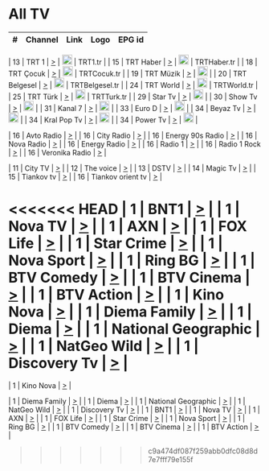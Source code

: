 <h1>All TV</h1>

| #   | Channel        | Link  | Logo | EPG id |
|:---:|:--------------:|:-----:|:----:|:------:|

| 13  | TRT 1            | [>](https://tv-trt1.medya.trt.com.tr/master.m3u8) | <img height="20" src="https://i.imgur.com/j786OLG.png"/> | TRT1.tr |
| 15  | TRT Haber        | [>](https://tv-trthaber.medya.trt.com.tr/master.m3u8) | <img height="20" src="https://i.imgur.com/OVfo8Ab.png"/> | TRTHaber.tr |
| 18  | TRT Çocuk        | [>](https://tv-trtcocuk.medya.trt.com.tr/master.m3u8) | <img height="20" src="https://i.imgur.com/QLFmD6d.png"/> | TRTCocuk.tr |
| 19  | TRT Müzik        | [>](https://tv-trtmuzik.medya.trt.com.tr/master.m3u8) | <img height="20" src="https://i.imgur.com/fIVFCEd.png"/> |
| 20  | TRT Belgesel     | [>](https://tv-trtbelgesel.medya.trt.com.tr/master.m3u8) | <img height="20" src="https://i.imgur.com/MGO87pe.png"/> | TRTBelgesel.tr |
| 24  | TRT World        | [>](https://tv-trtworld.medya.trt.com.tr/master.m3u8) | <img height="20" src="https://i.imgur.com/JEA2xpv.png"/> | TRTWorld.tr |
| 25  | TRT Türk         | [>](https://tv-trtturk.medya.trt.com.tr/master.m3u8) | <img height="20" src="https://i.imgur.com/OSTOQNw.png"/> | TRTTurk.tr |
| 29  | Star Tv   | [>](https://dogus-live.daioncdn.net/startv/startv_360p.m3u8) | <img height="20" src="https://i.imgur.com/IebUZx1.png"/> |
| 30  | Show Tv     | [>](https://ciner-live.daioncdn.net/showtv/showtv.m3u8) | <img height="20" src="https://i.imgur.com/IebUZx1.png"/> |
| 31  | Kanal 7     | [>](https://kanal7-live.daioncdn.net/kanal7/kanal7.m3u8) | <img height="20" src="https://i.imgur.com/IebUZx1.png"/> |
| 33  | Euro D    | [>](https://www.youtube.com/user/KanalD/live) | <img height="20" src="https://i.imgur.com/IebUZx1.png"/> |
| 34  | Beyaz Tv     | [>](https://beyaztv-live.daioncdn.net/beyaztv/beyaztv.m3u8) | <img height="20" src="https://i.imgur.com/IebUZx1.png"/> |
| 34  | Kral Pop Tv     | [>](https://www.youtube.com/watch?v=GuFTuKoXepw) | <img height="20" src="https://i.imgur.com/IebUZx1.png"/> |
| 34  | Power Tv     | [>](https://livetv.powerapp.com.tr/powerTV/powerhd.smil/chunklist.m3u8) | <img height="20" src="https://i.imgur.com/IebUZx1.png"/> |

| 16  | Avto Radio | [>](http://stream.metacast.eu/avtoradio.mp3.m3u) |
| 16  | City Radio | [>](http://stream.metacast.eu/city.aac.m3u) |
| 16  | Energy 90s Radio | [>](http://stream.metacast.eu/energy-90s.m3u) |
| 16  | Nova Radio | [>](http://stream.metacast.eu/nova.aac.m3u) |
| 16  | Energy Radio | [>](http://stream.metacast.eu/nrj.aac.m3u) |
| 16  | Radio 1 | [>](http://stream.metacast.eu/radio1.aac.m3u) |
| 16  | Radio 1 Rock | [>](http://stream.metacast.eu/radio1rock.aac.m3u) |
| 16  | Veronika Radio | [>](http://stream.metacast.eu/veronika.aac.m3u) |

| 11  | City TV | [>](https://tv.city.bg/play/tshls/citytv/index.m3u8) |
| 12  | The voice | [>](https://bss1.neterra.tv/thevoice/thevoice.m3u8) |
| 13  | DSTV | [>](http://46.249.95.140:8081/hls/data.m3u8) |
| 14  | Magic Tv | [>](https://bss1.neterra.tv/magictv/magictv.m3u8) |
| 15  | Tiankov tv | [>](https://streamer103.neterra.tv/tiankov-folk/live.m3u8) |
| 16  | Tiankov orient tv | [>](https://streamer103.neterra.tv/tiankov-orient/live.m3u8) |

<<<<<<< HEAD
| 1 | BNT1 | [>](https://ymkaya.xyz:45812/tv/bnt1/playlist.m3u8?wmsAuthSign=c2VydmVyX3RpbWU9NC8xNy8yMDI1IDY6NDQ6NTQgUE0maGFzaF92YWx1ZT1wVEJnUXZBa25zTmpWT25iT3hROWtBPT0mdmFsaWRtaW51dGVzPTYw) |
| 1 | Nova TV | [>](https://ymkaya.xyz:45812/tv/novatv/playlist.m3u8?wmsAuthSign=c2VydmVyX3RpbWU9NC8xNy8yMDI1IDY6NDU6MDUgUE0maGFzaF92YWx1ZT1OMVFWcWtjbURnWTZCSm5GMk5KM3hnPT0mdmFsaWRtaW51dGVzPTYw) |
| 1 | AXN | [>](https://ymkaya.xyz:45812/tv/axn/playlist.m3u8?wmsAuthSign=c2VydmVyX3RpbWU9NC8xNy8yMDI1IDY6NDU6MTUgUE0maGFzaF92YWx1ZT1ESkdSR2tsOUt2M0lnWVppcEYzdTZBPT0mdmFsaWRtaW51dGVzPTYw) |
| 1 | FOX Life | [>](https://ymkaya.xyz:45812/tv/foxlife/playlist.m3u8?wmsAuthSign=c2VydmVyX3RpbWU9NC8xNy8yMDI1IDY6NDU6MjYgUE0maGFzaF92YWx1ZT11UUJlbS8rbjNjaDJxS3VSclBXeUNBPT0mdmFsaWRtaW51dGVzPTYw) |
| 1 | Star Crime | [>](https://ymkaya.xyz:45812/tv/foxcrime/playlist.m3u8?wmsAuthSign=c2VydmVyX3RpbWU9NC8xNy8yMDI1IDY6NDU6MzYgUE0maGFzaF92YWx1ZT1kY1A4aFhPVHNPR3JhSWZKS1VGOXNRPT0mdmFsaWRtaW51dGVzPTYw) |
| 1 | Nova Sport | [>](https://ymkaya.xyz:45812/tv/novasport/playlist.m3u8?wmsAuthSign=c2VydmVyX3RpbWU9NC8xNy8yMDI1IDY6NDU6NDYgUE0maGFzaF92YWx1ZT1UMUNpSFpNdWRNZGc3eGtwTUt2ckR3PT0mdmFsaWRtaW51dGVzPTYw) |
| 1 | Ring BG | [>](https://ymkaya.xyz:45812/tv/ringbg/playlist.m3u8?wmsAuthSign=c2VydmVyX3RpbWU9NC8xNy8yMDI1IDY6NDU6NTYgUE0maGFzaF92YWx1ZT11NGlmRHZadU5xdGpkOXRJQW9CUkNnPT0mdmFsaWRtaW51dGVzPTYw) |
| 1 | BTV Comedy | [>](https://ymkaya.xyz:45812/tv/btvcomedy/playlist.m3u8?wmsAuthSign=c2VydmVyX3RpbWU9NC8xNy8yMDI1IDY6NDY6MDYgUE0maGFzaF92YWx1ZT1ycUVJM2IvYWNjK2E1VzhaQVNXaUl3PT0mdmFsaWRtaW51dGVzPTYw) |
| 1 | BTV Cinema | [>](https://ymkaya.xyz:45812/tv/btvcinema/playlist.m3u8?wmsAuthSign=c2VydmVyX3RpbWU9NC8xNy8yMDI1IDY6NDY6MTYgUE0maGFzaF92YWx1ZT1EcncwMXU1YnhxVERvVCtCSUJ1UnVRPT0mdmFsaWRtaW51dGVzPTYw) |
| 1 | BTV Action | [>](https://ymkaya.xyz:45812/tv/btvaction/playlist.m3u8?wmsAuthSign=c2VydmVyX3RpbWU9NC8xNy8yMDI1IDY6NDY6MjYgUE0maGFzaF92YWx1ZT03cUJJTVI1N09KZzZrTGQwYlYrR3BnPT0mdmFsaWRtaW51dGVzPTYw) |
| 1 | Kino Nova | [>](https://ymkaya.xyz:45812/tv/kinonova/playlist.m3u8?wmsAuthSign=c2VydmVyX3RpbWU9NC8xNy8yMDI1IDY6NDY6MzcgUE0maGFzaF92YWx1ZT1xKzl6c2JUM1pyMUowN0pmRUpWUTN3PT0mdmFsaWRtaW51dGVzPTYw) |
| 1 | Diema Family | [>](https://ymkaya.xyz:45812/tv/diemafamily/playlist.m3u8?wmsAuthSign=c2VydmVyX3RpbWU9NC8xNy8yMDI1IDY6NDY6NDcgUE0maGFzaF92YWx1ZT1SRVVaaWpwbDVna0hLMWhBN2JlK2ZnPT0mdmFsaWRtaW51dGVzPTYw) |
| 1 | Diema | [>](https://ymkaya.xyz:45812/tv/diema/playlist.m3u8?wmsAuthSign=c2VydmVyX3RpbWU9NC8xNy8yMDI1IDY6NDY6NTcgUE0maGFzaF92YWx1ZT1zZnZ4YWYxV0JtRjlaeUMvTElMSk13PT0mdmFsaWRtaW51dGVzPTYw) |
| 1 | National Geographic | [>](https://ymkaya.xyz:45812/tv/natgeo/playlist.m3u8?wmsAuthSign=c2VydmVyX3RpbWU9NC8xNy8yMDI1IDY6NDc6MDcgUE0maGFzaF92YWx1ZT1lY1o5TXpKQmNuSTZkSWZoRnRkd3RBPT0mdmFsaWRtaW51dGVzPTYw) |
| 1 | NatGeo Wild | [>](https://ymkaya.xyz:45812/tv/natgeowild/playlist.m3u8?wmsAuthSign=c2VydmVyX3RpbWU9NC8xNy8yMDI1IDY6NDc6MTcgUE0maGFzaF92YWx1ZT01allDYTNwNWNsWGgvbVdDbW1HZE5nPT0mdmFsaWRtaW51dGVzPTYw) |
| 1 | Discovery Tv | [>](https://ymkaya.xyz:45812/tv/discovery/playlist.m3u8?wmsAuthSign=c2VydmVyX3RpbWU9NC8xNy8yMDI1IDY6NDc6MjcgUE0maGFzaF92YWx1ZT16ZldwaFMzOU1SaXphcm12QlQ5T2l3PT0mdmFsaWRtaW51dGVzPTYw) |
=======


| 1 | Kino Nova | [>](https://ymkaya.xyz:11336/tv/kinonova/playlist.m3u8?wmsAuthSign=c2VydmVyX3RpbWU9MS8yLzIwMjUgNDo0MDoyMCBBTSZoYXNoX3ZhbHVlPWlFS1FrWEtMMVRFM3l5YklUWUJQUHc9PSZ2YWxpZG1pbnV0ZXM9NjA=) |

| 1 | Diema Family | [>](https://ymkaya.xyz:11336/tv/diemafamily/playlist.m3u8?wmsAuthSign=c2VydmVyX3RpbWU9MS8yLzIwMjUgNDo0MDozMCBBTSZoYXNoX3ZhbHVlPUVUaTVKTldvZTF5WVVCM0YwL21kaXc9PSZ2YWxpZG1pbnV0ZXM9NjA=) |
| 1 | Diema | [>](https://ymkaya.xyz:11336/tv/diema/playlist.m3u8?wmsAuthSign=c2VydmVyX3RpbWU9MS8yLzIwMjUgNDo0MDo0MCBBTSZoYXNoX3ZhbHVlPVlYMWVJT2NuUjNpUTBsaytEUFFOS2c9PSZ2YWxpZG1pbnV0ZXM9NjA=) |
| 1 | National Geographic | [>](https://ymkaya.xyz:11336/tv/natgeo/playlist.m3u8?wmsAuthSign=c2VydmVyX3RpbWU9MS8yLzIwMjUgNDo0MTo0MSBBTSZoYXNoX3ZhbHVlPTJQTlVmcG5nYWx0M013eUhGRGxnd0E9PSZ2YWxpZG1pbnV0ZXM9NjA=) |
| 1 | NatGeo Wild | [>](https://ymkaya.xyz:11336/tv/natgeowild/playlist.m3u8?wmsAuthSign=c2VydmVyX3RpbWU9MS8yLzIwMjUgNDo0MTo1MSBBTSZoYXNoX3ZhbHVlPVl1OXZaTTliN0hGWEN3eDBYd1duNkE9PSZ2YWxpZG1pbnV0ZXM9NjA=) |
| 1 | Discovery Tv | [>](https://ymkaya.xyz:11336/tv/discovery/playlist.m3u8?wmsAuthSign=c2VydmVyX3RpbWU9MS8yLzIwMjUgNDo0MjowMSBBTSZoYXNoX3ZhbHVlPWtBQmdLNlY2RmQwWElzMVYzSDJyVkE9PSZ2YWxpZG1pbnV0ZXM9NjA=) |
| 1 | BNT1 | [>](https://ymkaya.xyz:11336/tv/bnt1/playlist.m3u8?wmsAuthSign=c2VydmVyX3RpbWU9MS8yLzIwMjUgNDozODozOCBBTSZoYXNoX3ZhbHVlPVVrMVlRQXpJWlhYeUh6ZFVpSC9NMUE9PSZ2YWxpZG1pbnV0ZXM9NjA=) |
| 1 | Nova TV | [>](https://ymkaya.xyz:11336/tv/novatv/playlist.m3u8?wmsAuthSign=c2VydmVyX3RpbWU9MS8yLzIwMjUgNDozODo0OCBBTSZoYXNoX3ZhbHVlPUVxQjh1a0ZzYkVGZU8zZDFGTzdreVE9PSZ2YWxpZG1pbnV0ZXM9NjA=) |
| 1 | AXN | [>](https://ymkaya.xyz:11336/tv/axn/playlist.m3u8?wmsAuthSign=c2VydmVyX3RpbWU9MS8yLzIwMjUgNDozODo1OCBBTSZoYXNoX3ZhbHVlPUpkWStGY1hkNXhaOVpPZ0thQ0FZL3c9PSZ2YWxpZG1pbnV0ZXM9NjA=) |
| 1 | FOX Life | [>](https://ymkaya.xyz:11336/tv/foxlife/playlist.m3u8?wmsAuthSign=c2VydmVyX3RpbWU9MS8yLzIwMjUgNDozOToxMCBBTSZoYXNoX3ZhbHVlPWt1ZDc1T3AzYlZDTjJnSy9TU0xJZlE9PSZ2YWxpZG1pbnV0ZXM9NjA=) |
| 1 | Star Crime | [>](https://ymkaya.xyz:11336/tv/foxcrime/playlist.m3u8?wmsAuthSign=c2VydmVyX3RpbWU9MS8yLzIwMjUgNDozOToyMCBBTSZoYXNoX3ZhbHVlPXIwVU45Nm9FR1l2enNkTG9TanBxbmc9PSZ2YWxpZG1pbnV0ZXM9NjA=) |
| 1 | Nova Sport | [>](https://ymkaya.xyz:11336/tv/novasport/playlist.m3u8?wmsAuthSign=c2VydmVyX3RpbWU9MS8yLzIwMjUgNDozOTozMCBBTSZoYXNoX3ZhbHVlPXlSZ0UxazVaM0xhSmc0NmR4T0c1T2c9PSZ2YWxpZG1pbnV0ZXM9NjA=) |
| 1 | Ring BG | [>](https://ymkaya.xyz:11336/tv/ringbg/playlist.m3u8?wmsAuthSign=c2VydmVyX3RpbWU9MS8yLzIwMjUgNDozOTo0MCBBTSZoYXNoX3ZhbHVlPTR4aUlFNHVUYWN4enY1WkVuOFZma2c9PSZ2YWxpZG1pbnV0ZXM9NjA=) |
| 1 | BTV Comedy | [>](https://ymkaya.xyz:11336/tv/btvcomedy/playlist.m3u8?wmsAuthSign=c2VydmVyX3RpbWU9MS8yLzIwMjUgNDozOTo1MCBBTSZoYXNoX3ZhbHVlPUtrMTJ2RHNTTUU1RFp1ZkVOdXFSK3c9PSZ2YWxpZG1pbnV0ZXM9NjA=) |
| 1 | BTV Cinema | [>](https://ymkaya.xyz:11336/tv/btvcinema/playlist.m3u8?wmsAuthSign=c2VydmVyX3RpbWU9MS8yLzIwMjUgNDozOTo1OSBBTSZoYXNoX3ZhbHVlPTZWcU9FZW56cG1NM1lrYy8xNE5NeHc9PSZ2YWxpZG1pbnV0ZXM9NjA=) |
| 1 | BTV Action | [>](https://ymkaya.xyz:11336/tv/btvaction/playlist.m3u8?wmsAuthSign=c2VydmVyX3RpbWU9MS8yLzIwMjUgNDo0MDoxMCBBTSZoYXNoX3ZhbHVlPUlDd0ErRkZVWThyMVZwR3c2REdGZ3c9PSZ2YWxpZG1pbnV0ZXM9NjA=) |
>>>>>>> c9a474df087f259abb0dfc08d8d7e7fff79e155f
